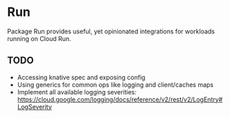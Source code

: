 # Run

Package Run provides useful, yet opinionated integrations for workloads running
on Cloud Run.

## TODO

- Accessing knative spec and exposing config
- Using generics for common ops like logging and client/caches maps
- Implement all available logging severities:
  <https://cloud.google.com/logging/docs/reference/v2/rest/v2/LogEntry#LogSeverity>
